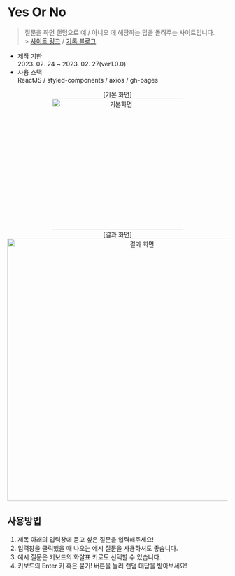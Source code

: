 # Yes Or No

> 질문을 하면 랜덤으로 예 / 아니오 에 해당하는 답을 돌려주는 사이트입니다.<br> > [사이트 링크](https://938938.github.io/yesorno/) / [기록 블로그](https://velog.io/@938938/Toy-YesOrNo-.1)

- 제작 기한<br> 2023. 02. 24 ~ 2023. 02. 27(ver1.0.0)
- 사용 스택<br>
  ReactJS / styled-components / axios / gh-pages

<center>
[기본 화면]<br>
<img width="300" alt="기본화면" src="https://user-images.githubusercontent.com/92746200/221403743-12f50e4f-a7e7-4c76-88a8-428bafff12f8.png">
<br>
[결과 화면]<br>
<img width="600" alt="결과 화면" src="https://user-images.githubusercontent.com/92746200/221403853-e7932efc-9f81-482c-b5e6-7b10f2524cc0.png">
<br>

</center>

## 사용방법
1. 제목 아래의 입력창에 묻고 싶은 질문을 입력해주세요!
2. 입력창을 클릭했을 때 나오는 예시 질문을 사용하셔도 좋습니다.
3. 예시 질문은 키보드의 화살표 키로도 선택할 수 있습니다.
4. 키보드의 Enter 키 혹은 묻기! 버튼을 눌러 랜덤 대답을 받아보세요!
